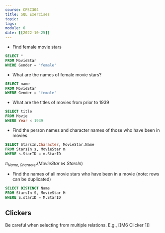 ```yaml
---
course: CPSC304
title: SQL Exercises
topic:
tags:
module: 6
date: [[2022-10-25]]
---
```


- Find female movie stars
```SQL
SELECT *
FROM MovieStar
WHERE Gender = 'female'
```

- What are the names of female movie stars?
```SQL
SELECT name
FROM MovieStar
WHERE Gender = 'female'
```

- What are the titles of movies from prior to 1939
```SQL
SELECT title
FROM Movie
WHERE Year < 1939
```

- Find the person names and character names of those who have been in movies
```SQL
SELECT StarsIn.Character, MovieStar.Name
FROM StarsIn s, MovieStar m
WHERE s.StarID = m.StarID
```

$\pi_{Name, Character}(MovieStar \Join StarsIn)$

- Find the names of all movie stars who have been in a movie (note: rows can be duplicated)
```SQL
SELECT DISTINCT Name
FROM StarsIn S, MovieStar M
WHERE S.starID = M.StarID
```

## Clickers
Be careful when selecting from multiple relations. E.g., [[M6 Clicker 1]]
